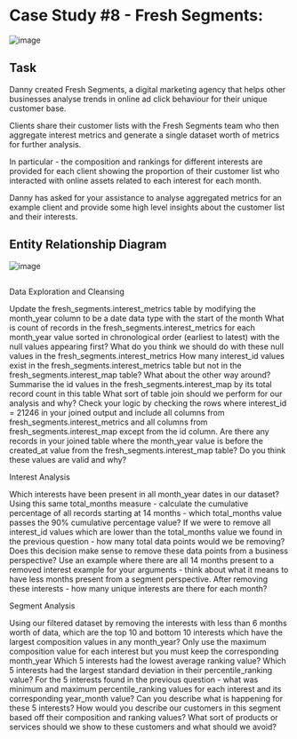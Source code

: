# Case Study #8 - Fresh Segments:

![image](https://user-images.githubusercontent.com/59825363/196279798-367b1cb0-bea6-4b8a-8ae1-910bb8248eab.png)

## Task

Danny created Fresh Segments, a digital marketing agency that helps other businesses analyse trends in online ad click behaviour for their unique customer base.

Clients share their customer lists with the Fresh Segments team who then aggregate interest metrics and generate a single dataset worth of metrics for further analysis.

In particular - the composition and rankings for different interests are provided for each client showing the proportion of their customer list who interacted with online assets related to each interest for each month.

Danny has asked for your assistance to analyse aggregated metrics for an example client and provide some high level insights about the customer list and their interests.

## Entity Relationship Diagram

![image](https://github.com/TJBRocker/SQL-Portfolio/assets/59825363/f1f99172-33ba-45cd-977b-45ee58266a02)

## 

Data Exploration and Cleansing

Update the fresh_segments.interest_metrics table by modifying the month_year column to be a date data type with the start of the month
What is count of records in the fresh_segments.interest_metrics for each month_year value sorted in chronological order (earliest to latest) with the null values appearing first?
What do you think we should do with these null values in the fresh_segments.interest_metrics
How many interest_id values exist in the fresh_segments.interest_metrics table but not in the fresh_segments.interest_map table? What about the other way around?
Summarise the id values in the fresh_segments.interest_map by its total record count in this table
What sort of table join should we perform for our analysis and why? Check your logic by checking the rows where interest_id = 21246 in your joined output and include all columns from fresh_segments.interest_metrics and all columns from fresh_segments.interest_map except from the id column.
Are there any records in your joined table where the month_year value is before the created_at value from the fresh_segments.interest_map table? Do you think these values are valid and why?

Interest Analysis

Which interests have been present in all month_year dates in our dataset?
Using this same total_months measure - calculate the cumulative percentage of all records starting at 14 months - which total_months value passes the 90% cumulative percentage value?
If we were to remove all interest_id values which are lower than the total_months value we found in the previous question - how many total data points would we be removing?
Does this decision make sense to remove these data points from a business perspective? Use an example where there are all 14 months present to a removed interest example for your arguments - think about what it means to have less months present from a segment perspective.
After removing these interests - how many unique interests are there for each month?

Segment Analysis

Using our filtered dataset by removing the interests with less than 6 months worth of data, which are the top 10 and bottom 10 interests which have the largest composition values in any month_year? Only use the maximum composition value for each interest but you must keep the corresponding month_year
Which 5 interests had the lowest average ranking value?
Which 5 interests had the largest standard deviation in their percentile_ranking value?
For the 5 interests found in the previous question - what was minimum and maximum percentile_ranking values for each interest and its corresponding year_month value? Can you describe what is happening for these 5 interests?
How would you describe our customers in this segment based off their composition and ranking values? What sort of products or services should we show to these customers and what should we avoid?

